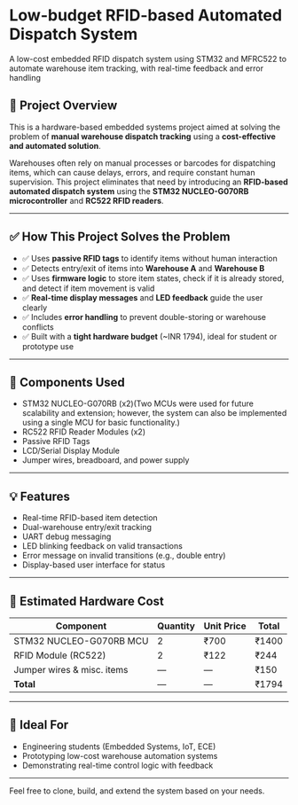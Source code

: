 
# Low-budget RFID-based Automated Dispatch System
A low-cost embedded RFID dispatch system using STM32 and MFRC522 to automate warehouse item tracking, with real-time feedback and error handling


## 🧾 Project Overview

This is a hardware-based embedded systems project aimed at solving the problem of **manual warehouse dispatch tracking** using a **cost-effective and automated solution**.

Warehouses often rely on manual processes or barcodes for dispatching items, which can cause delays, errors, and require constant human supervision. 
This project eliminates that need by introducing an **RFID-based automated dispatch system** using the **STM32 NUCLEO-G070RB microcontroller** and **RC522 RFID readers**.

---

## ✅ How This Project Solves the Problem

- ✅ Uses **passive RFID tags** to identify items without human interaction
- ✅ Detects entry/exit of items into **Warehouse A** and **Warehouse B**
- ✅ Uses **firmware logic** to store item states, check if it is already stored, and detect if item movement is valid
- ✅ **Real-time display messages** and **LED feedback** guide the user clearly
- ✅ Includes **error handling** to prevent double-storing or warehouse conflicts
- ✅ Built with a **tight hardware budget** (~INR 1794), ideal for student or prototype use

---

## 🧰 Components Used

- STM32 NUCLEO-G070RB (x2)(Two MCUs were used for future scalability and extension; however, the system can also be implemented using a single MCU for basic functionality.)
- RC522 RFID Reader Modules (x2)
- Passive RFID Tags
- LCD/Serial Display Module
- Jumper wires, breadboard, and power supply

---

## 💡 Features

- Real-time RFID-based item detection
- Dual-warehouse entry/exit tracking
- UART debug messaging
- LED blinking feedback on valid transactions
- Error message on invalid transitions (e.g., double entry)
- Display-based user interface for status

---

## 💸 Estimated Hardware Cost

| Component                     | Quantity | Unit Price | Total   |
|------------------------------|----------|------------|---------|
| STM32 NUCLEO-G070RB MCU      | 2        | ₹700       | ₹1400   |
| RFID Module (RC522)          | 2        | ₹122       | ₹244    |
| Jumper wires & misc. items   | —        | —          | ₹150    |
| **Total**                    | —        | —          | ₹1794   |


---

## 🧠 Ideal For

- Engineering students (Embedded Systems, IoT, ECE)
- Prototyping low-cost warehouse automation systems
- Demonstrating real-time control logic with feedback

---

Feel free to clone, build, and extend the system based on your needs.

